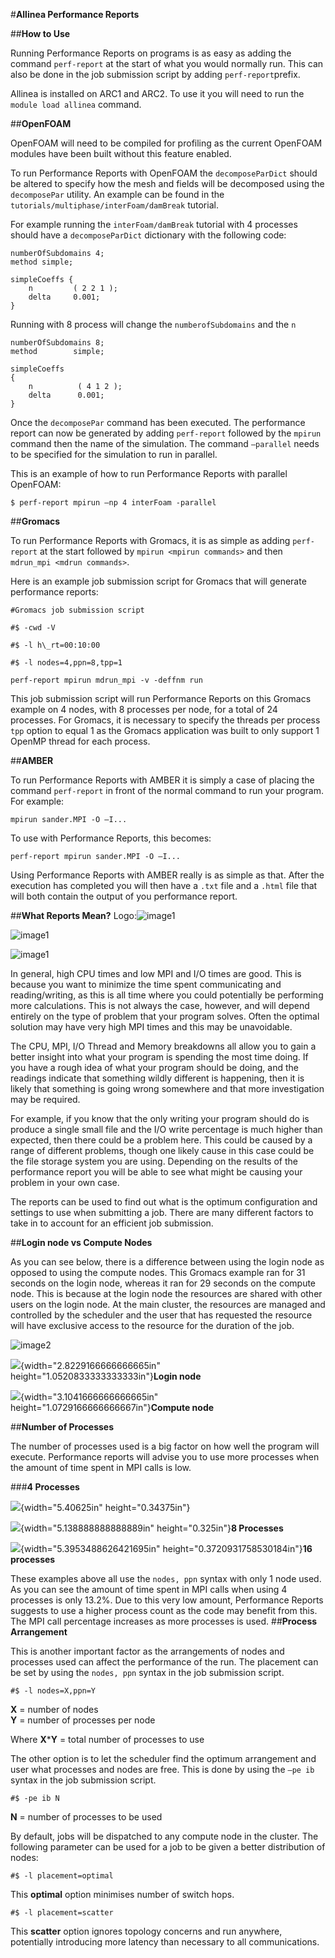 #**Allinea Performance Reports**

##**How to Use**

Running Performance Reports on programs is as easy as adding the command
`perf-report` at the start of what you would normally run. This can
also be done in the job submission script by adding `perf-report`prefix.

Allinea is installed on ARC1 and ARC2. To use it you will need to run
the `module load allinea` command.

##**OpenFOAM**

OpenFOAM will need to be compiled for profiling as the current OpenFOAM
modules have been built without this feature enabled.

To run Performance Reports with OpenFOAM the `decomposeParDict` should be
altered to specify how the mesh and fields will be decomposed using the
`decomposePar` utility. An example can be found in the
`tutorials/multiphase/interFoam/damBreak` tutorial.

For example running the `interFoam/damBreak` tutorial with 4 processes
should have a `decomposeParDict` dictionary with the following code:
```
numberOfSubdomains 4;
method simple;

simpleCoeffs { 
    n         ( 2 2 1 ); 
    delta     0.001; 
} 
```
Running with 8 process will change the `numberofSubdomains` and the `n`
```
numberOfSubdomains 8; 
method        simple; 

simpleCoeffs 
{ 
    n          ( 4 1 2 ); 
    delta      0.001; 
} 
```
Once the `decomposePar` command has been executed. The performance report
can now be generated by adding `perf-report` followed by the
`mpirun` command then the name of the simulation. The command
`–parallel` needs to be specified for the simulation to run in
parallel.

This is an example of how to run Performance Reports with parallel OpenFOAM:
```
$ perf-report mpirun –np 4 interFoam -parallel
```
##**Gromacs**

To run Performance Reports with Gromacs, it is as simple as adding
`perf-report` at the start followed by `mpirun <mpirun commands>` and then `mdrun_mpi <mdrun commands>`.

Here is an example job submission script for Gromacs that will generate
performance reports:
```
#Gromacs job submission script

#$ -cwd -V

#$ -l h\_rt=00:10:00

#$ -l nodes=4,ppn=8,tpp=1

perf-report mpirun mdrun_mpi -v -deffnm run
```
This job submission script will run Performance Reports on this Gromacs
example on 4 nodes, with 8 processes per node, for a total of 24
processes. For Gromacs, it is necessary to specify the threads per
process `tpp` option to equal 1 as the Gromacs application was built
to only support 1 OpenMP thread for each process.

##**AMBER**

To run Performance Reports with AMBER it is simply a case of placing the
command `perf-report` in front of the normal command to run your
program. For example:
```
mpirun sander.MPI -O –I...
```
To use with Performance Reports, this becomes:
```
perf-report mpirun sander.MPI -O –I...
```
Using Performance Reports with AMBER really is as simple as that. After
the execution has completed you will then have a `.txt` file and a `.html`
file that will both contain the output of you performance report.

##**What Reports Mean?**
Logo:![image1](https://github.com/ARCLeeds/website-documents/tree/master/images/image1.jpg "Title")

![image1](https://github.com/ARCLeeds/website-documents/tree/master/images/image1.jpg "title")

![image1][logo]

[logo]: [[https://github.com/ARCLeeds/website-documents/tree/master/images/image1.jpg|alt=octocat]]

In general, high CPU times and low MPI and I/O times are good. This is
because you want to minimize the time spent communicating and
reading/writing, as this is all time where you could potentially be
performing more calculations. This is not always the case, however, and
will depend entirely on the type of problem that your program solves.
Often the optimal solution may have very high MPI times and this may be
unavoidable.

The CPU, MPI, I/O Thread and Memory breakdowns all allow you to gain a
better insight into what your program is spending the most time doing.
If you have a rough idea of what your program should be doing, and the
readings indicate that something wildly different is happening, then it
is likely that something is going wrong somewhere and that more
investigation may be required.

For example, if you know that the only writing your program should do is
produce a single small file and the I/O write percentage is much higher
than expected, then there could be a problem here. This could be caused
by a range of different problems, though one likely cause in this case
could be the file storage system you are using. Depending on the results
of the performance report you will be able to see what might be causing
your problem in your own case.

The reports can be used to find out what is the optimum configuration
and settings to use when submitting a job. There are many different
factors to take in to account for an efficient job submission.

##**Login node vs Compute Nodes**

As you can see below, there is a difference between using the login node
as opposed to using the compute nodes. This Gromacs example ran for 31
seconds on the login node, whereas it ran for 29 seconds on the compute
node. This is because at the login node the resources are shared with
other users on the login node. At the main cluster, the resources are
managed and controlled by the scheduler and the user that has requested
the resource will have exclusive access to the resource for the duration
of the job.


![image2][media]

[media]: https://github.com/ARCLeeds/website-documents/tree/master/images/image2.png  "Logo Title Text 2"


![](media/image2.png){width="2.8229166666666665in"
height="1.0520833333333333in"}**Login node**

![](media/image3.png){width="3.1041666666666665in"
height="1.0729166666666667in"}**Compute node**

##**Number of Processes**

The number of processes used is a big factor on how well the program
will execute. Performance reports will advise you to use more processes
when the amount of time spent in MPI calls is low.

###**4 Processes**

![](media/image4.png){width="5.40625in" height="0.34375in"}

![](media/image5.png){width="5.138888888888889in" height="0.325in"}**8
Processes**

![](media/image6.png){width="5.3953488626421695in"
height="0.3720931758530184in"}**16 processes**

These examples above all use the `nodes, ppn` syntax with only 1 node used.
As you can see the amount of time spent in MPI calls when using 4
processes is only 13.2%. Due to this very low amount, Performance
Reports suggests to use a higher process count as the code may benefit
from this. The MPI call percentage increases as more processes is used.
##**Process Arrangement**

This is another important factor as the arrangements of nodes and
processes used can affect the performance of the run. The placement can
be set by using the `nodes, ppn` syntax in the job submission script.
```
#$ -l nodes=X,ppn=Y
```
**X** = number of nodes  
**Y** = number of processes per node

Where **X**\***Y** = total number of processes to use

The other option is to let the scheduler find the optimum arrangement
and user what processes and nodes are free. This is done by using the
`–pe ib` syntax in the job submission script.
```
#$ -pe ib N
```
**N** = number of processes to be used

By default, jobs will be dispatched to any compute node in the cluster.
The following parameter can be used for a job to be given a better
distribution of nodes:
```
#$ -l placement=optimal
```
This **optimal** option minimises number of switch hops.
```
#$ -l placement=scatter
```
This **scatter** option ignores topology concerns and run anywhere,
potentially introducing more latency than necessary to all
communications.
